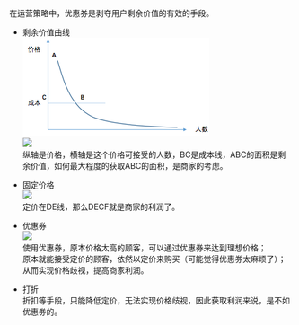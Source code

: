 

在运营策略中，优惠券是剥夺用户剩余价值的有效的手段。<br>
* 剩余价值曲线<br>
![Local Image](./gitbook/images/剩余价值和优惠券1.png)<br>
![](../resources/剩余价值和优惠券1.png)<br>
纵轴是价格，横轴是这个价格可接受的人数，BC是成本线，ABC的面积是剩余价值，如何最大程度的获取ABC的面积，是商家的考虑。

* 固定价格<br>
![](../resources/剩余价值和优惠券4.png)<br>
定价在DE线，那么DECF就是商家的利润了。<br>
* 优惠券<br>
![](../resources/剩余价值和优惠券5.png)<br>
使用优惠券，原本价格太高的顾客，可以通过优惠券来达到理想价格；<br>
原本就能接受定价的顾客，依然以定价来购买（可能觉得优惠券太麻烦了）；<br>
从而实现价格歧视，提高商家利润。<br>
* 打折<br>
折扣等手段，只能降低定价，无法实现价格歧视，因此获取利润来说，是不如优惠券的。

